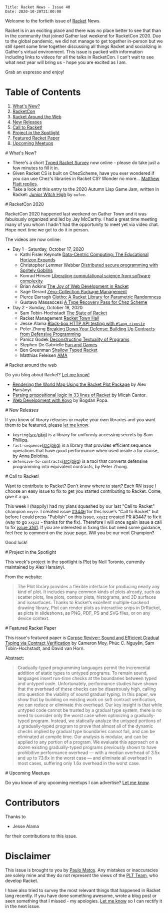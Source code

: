     Title: Racket News - Issue 40
    Date: 2020-10-20T21:00:00

Welcome to the fortieth issue of [Racket](https://www.racket-lang.org) News.

Racket is in an exciting place and there was no place better to see that than in the community that joined Gather last weekend for RacketCon 2020. Due to the global pandemic, we did not manage to get together in-person but we still spent some time together discussing all things Racket and socializing in Gather's virtual environment. This issue is packed with information including links to videos for all the talks in RacketCon. I can't wait to see what next year will bring us - hope you are excited as I am.

Grab an espresso and enjoy!

# Table of Contents

1. [What's New?](#whatsnew)
2. [RacketCon](#racketcon)
3. [Racket Around the Web](#aroundtheweb)
4. [New Releases](#newreleases)
5. [Call to Racket!](#calltoracket)
6. [Project in the Spotlight](#spotlight)
7. [Featured Racket Paper](#featuredpaper)
8. [Upcoming Meetups](#meetups)

<div id='whatsnew'/>
# What's New?

* There's a short [Typed Racket Survey](https://tinyurl.com/typed-racket-survey) now online - please do take just a few minutes to fill it in.
* Given Racket CS is built on ChezScheme, have you ever wondered if you can use Chez's libraries in Racket CS? Wonder no more... [Matthew Flatt replies](https://groups.google.com/g/racket-users/c/CyRr8S61T58/m/DUmJf16FCwAJ).
* Take a look at this entry to the 2020 Autumn Lisp Game Jam, written in Racket: [Junior Witch High](https://oofoe.itch.io/witchy) by `oofoe`.

<div id='racketcon'/>
# RacketCon 2020

RacketCon 2020 happened last weekend on Gather Town and it was fabulously organized and led by Jay McCarthy. I had a great time meeting many of you whom I hadn't had the opportunity to meet yet via video chat. Hope next time we get to do it in person.

The videos are now online:

* Day 1 - Saturday, October 17, 2020
    * Kathi Fisler Keynote [Data-Centric Computing: The Educational Horizon Expands](https://www.youtube.com/watch?v=MnrRUdbOW1M)
    * Christopher Lemmer Webber [Distributed secure programming with Spritely Goblins](https://www.youtube.com/watch?v=YbznItQpALo)
    * Konrad Hinsen [Liberating computational science from software complexity](https://youtu.be/YbznItQpALo?t=2105)
    * Brian Adkins [The Joy of Web Development in Racket](https://www.youtube.com/watch?v=bIi-tUzOwdw)
    * Sage Gerard [Zero-Collection Package Management](https://youtu.be/bIi-tUzOwdw?t=2330)
    * Pierce Darragh [Clotho: A Racket Library for Parametric Randomness](https://www.youtube.com/watch?v=mWnlXVEXnPc)
    * Gustavo Massaccesi [A Type Recovery Pass for Chez Scheme](https://youtu.be/mWnlXVEXnPc?t=2617)
* Day 2 - Sunday, October 18, 2020
    * Sam Tobin-Hochstadt [The State of Racket](https://www.youtube.com/watch?v=VgMwkxz0aBw)
    * Racket Management [Racket Town Hall](https://youtu.be/VgMwkxz0aBw?t=2577)
    * Jesse Alama [Black-box HTTP API testing with `#lang riposte`](https://www.youtube.com/watch?v=QtaqPEvaMyg)
    * Peter Zhong [Breaking Down Your Defense: Building Up Contracts from Defensive Programming](https://youtu.be/QtaqPEvaMyg?t=2087)
    * Panicz Godek [Deconstructing Textuality of Programs](https://www.youtube.com/watch?v=2tCY72t1nL0)
    * Stephen De Gabrielle [Fun and Games](https://youtu.be/2tCY72t1nL0?t=1970)
    * Ben Greenman [Shallow Typed Racket](https://www.youtube.com/watch?v=A4AA8nweYAg)
    * Matthias Feleisen [AMA](https://www.youtube.com/watch?v=A4AA8nweYAg)

<div id='aroundtheweb'/>
# Racket around the web

Do you blog about Racket? [Let me know!](mailto:pmatos@linki.tools)

* [Rendering the World Map Using the Racket Plot Package](https://groups.google.com/g/racket-users/c/CyRr8S61T58/m/DUmJf16FCwAJ) by Alex Harsányi.
* [Parsing propositional logic in 33 lines of Racket](https://micahcantor.xyz/blog/logic-racket-parser) by Micah Cantor.
* [Web Development with Koyo](https://defn.io/2020/10/18/web-dev-with-koyo/) by Bogdan Popa.

<div id='newreleases'/>
# New Releases

If you know of library releases or maybe your own libraries and you want them to be featured, please [let me know](mailto:pmatos@linki.tools).

* `keyring`([src](https://github.com/samdphillips/racket-keyring)/[pkg](https://pkgs.racket-lang.org/package/keyring)) is a library for uniformly accessing secrets by Sam Phillips.
* `fast-sequence`([src](https://github.com/abolotina/fast-sequence-combinators)/[pkg](https://pkgs.racket-lang.org/package/fast-sequence)) is a library that provides efficient sequence operations that have good performance when used inside a for clause, by Anna Bolotina.
* `defensive-to-contracts`([src](https://github.com/jiujiu1123/defensive-to-contracts)/[pkg](https://pkgs.racket-lang.org/package/defensive-to-contracts)) is a tool that converts defensive programming into equivalent contracts, by Peter Zhong.

<div id='calltoracket'/>
# Call to Racket!

Want to contribute to Racket? Don't know where to start? Each RN issue I choose an easy issue to fix to get you started contributing to Racket. Come, give it a go.

This week I (happily) had my plans squashed by our last "Call to Racket" champion `xxyzz`. I created issue [#3446](https://github.com/racket/racket/issues/3446) for this issue's "Call to Racket" but before I could press "Publish" on this issue, `xxyzz` created PR [#3447](https://github.com/racket/racket/pull/3447) to fix it (way to go `xxyzz` - thanks for the fix). Therefore I will once again issue a call to fix [issue 3161](https://github.com/racket/racket/issues/3161). If you are interested in fixing this but need some guidance, feel free to comment on the issue page. Will you be our next Champion?

Good luck!

<div id='spotlight'/>
# Project in the Spotlight

This week's project in the spotlight is [Plot](https://docs.racket-lang.org/plot/index.html) by Neil Toronto, currently maintained by Alex Harsányi.

From the website:

> The Plot library provides a flexible interface for producing nearly any kind of plot. It includes many common kinds of plots already, such as scatter plots, line plots, contour plots, histograms, and 3D surfaces and isosurfaces. Thanks to Racket’s excellent multiple-backend drawing library, Plot can render plots as interactive snips in DrRacket, as picts in slideshows, as PNG, PDF, PS and SVG files, or on any device context.

<div id='featuredpaper'/>
# Featured Racket Paper

This issue's featured paper is [Corpse Reviver: Sound and Efficient Gradual Typing via Contract Verification](https://drive.google.com/file/d/1ogGwX9bJH9ZvccFjvTWpZFY757T1z5Gr/view?usp=sharing) by Cameron Moy, Phúc C. Nguyễn, Sam Tobin-Hochstadt, and David van Horn.

Abstract:

> Gradually-typed programming languages permit the incremental addition of static types to untyped programs. To remain sound, languages insert run-time checks at the boundaries between typed and untyped code. Unfortunately, performance studies have shown that the overhead of these checks can be disastrously high, calling into question the viability of sound gradual typing. In this paper, we show that by building on existing work on soft contract verification, we can reduce or eliminate this overhead.
> Our key insight is that while untyped code cannot be trusted by a gradual type system, there is no need to consider only the worst case when optimizing a gradually-typed program. Instead, we statically analyze the untyped portions of a gradually-typed program to prove that almost all of the dynamic checks implied by gradual type boundaries cannot fail, and can be eliminated at compile time. Our analysis is modular, and can be applied to any portion of a program.
> We evaluate this approach on a dozen existing gradually-typed programs previously shown to have prohibitive performance overhead — with a median overhead of 3.5x and up to 73.6x in the worst case — and eliminate all overhead in most cases, suffering only 1.6x overhead in the worst case.

<div id='meetups'/>
# Upcoming Meetups

Do you know of any upcoming meetups I can advertise? [Let me know](mailto:pmatos@linki.tools).

# Contributors

Thanks to

* Jesse Alama

for their contributions to this issue.

# Disclaimer

This issue is brought to you by [Paulo Matos](mailto:pmatos@linki.tools). Any mistakes or inaccuracies are solely mine and
they do not represent the views of the [PLT Team](http://www.racket-lang.org/team.html), who develop Racket.

I have also tried to survey the most relevant things that happened in Racket lang recently. If you have done something awesome, wrote a blog post or seen something that I missed - my apologies. [Let me know](mailto:pmatos@linki.tools) so I can rectify it in the next issue.
